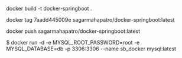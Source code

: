 docker build -t docker-springboot .

docker tag 7aadd445009e sagarmahapatro/docker-springboot:latest

docker push sagarmahapatro/docker-springboot:latest


$ docker run -d -e MYSQL_ROOT_PASSWORD=root -e MYSQL_DATABASE=db -p 3306:3306 --name sb_docker mysql:latest